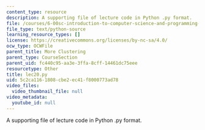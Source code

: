```yaml
---
content_type: resource
description: A supporting file of lecture code in Python .py format.
file: /courses/6-00sc-introduction-to-computer-science-and-programming-spring-2011/5c2ca1161808cbe2ec41f8000773ad78_lec20.py
file_type: text/python-source
learning_resource_types: []
license: https://creativecommons.org/licenses/by-nc-sa/4.0/
ocw_type: OCWFile
parent_title: More Clustering
parent_type: CourseSection
parent_uid: fc440c95-aa3e-3ffa-8cff-14461dc75eee
resourcetype: Other
title: lec20.py
uid: 5c2ca116-1808-cbe2-ec41-f8000773ad78
video_files:
  video_thumbnail_file: null
video_metadata:
  youtube_id: null
---
```

A supporting file of lecture code in Python .py format.